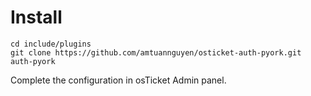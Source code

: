 # Install

```
cd include/plugins
git clone https://github.com/amtuannguyen/osticket-auth-pyork.git auth-pyork
```

Complete the configuration in osTicket Admin panel. 
